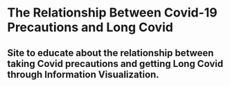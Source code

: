 # The Relationship Between Covid-19 Precautions and Long Covid

## Site to educate about the relationship between taking Covid precautions and getting Long Covid through Information Visualization.
